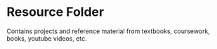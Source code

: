 # Resource Folder

Contains projects and reference material from textbooks, coursework, books, youtube videos, etc.
